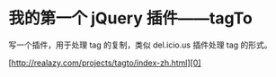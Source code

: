 # 我的第一个 jQuery 插件——tagTo

写一个插件，用于处理 tag 的复制，类似 del.icio.us 插件处理 tag 的形式。

[http://realazy.com/projects/tagto/index-zh.html][0]

[0]: http://realazy.com/projects/tagto/index-zh.html
